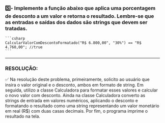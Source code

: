 ### 5️⃣- Implemente a função abaixo que aplica uma porcentagem de desconto a um valor e retorna o resultado. Lembre-se que as entradas e saídas dos dados são strings que devem ser tratadas.
    ```csharp
    CalcularValorComDescontoFormatado("R$ 6.800,00", "30%") == "R$ 4.760,00"; //true 
    ```
-----

### RESOLUÇÃO: 
✅ Na resolução deste problema, primeiramente, solicito ao usuário que insira o valor original e o desconto, ambos em formato de string. Em seguida, utilizo a classe Calculadora para formatar esses valores e calcular o novo valor com desconto. Ainda na classe Calculadora converto as strings de entrada em valores numéricos, aplicando o desconto e formatando o resultado como uma string representando um valor monetário em real (R$) com duas casas decimais. Por fim, o programa imprime o resultado na tela.